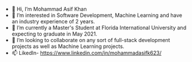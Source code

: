 - 👋 Hi, I’m Mohammad Asif Khan
- 👀 I’m interested in Software Development, Machine Learning and have an industry experience of 2 years.
- 🌱 I’m currently a Master's Student at Florida International University and expecting to graduate in May 2021.
- 💞️ I’m looking to collaborate on any sort of full-stack development projects as well as Machine Learning projects.
- 📫 LikedIn- https://www.linkedin.com/in/mohammadasifk623/

<!---
MdAsifKhan623/MdAsifKhan623 is a ✨ special ✨ repository because its `README.md` (this file) appears on your GitHub profile.
You can click the Preview link to take a look at your changes.
--->
